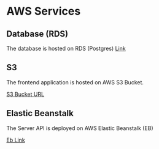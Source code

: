 # AWS Services

## Database (RDS)

The database is hosted on RDS (Postgres)
<a href="udagram.cnykrrqre5ry.us-east-1.rds.amazonaws.com
">Link</a>

## S3

The frontend application is hosted on AWS S3 Bucket.

<a href="http://udagram-meska.s3-website-us-east-1.amazonaws.com">S3 Bucket URL</a>

## Elastic Beanstalk

The Server API is deployed on AWS Elastic Beanstalk (EB)

<a href="">Eb Link</a>
